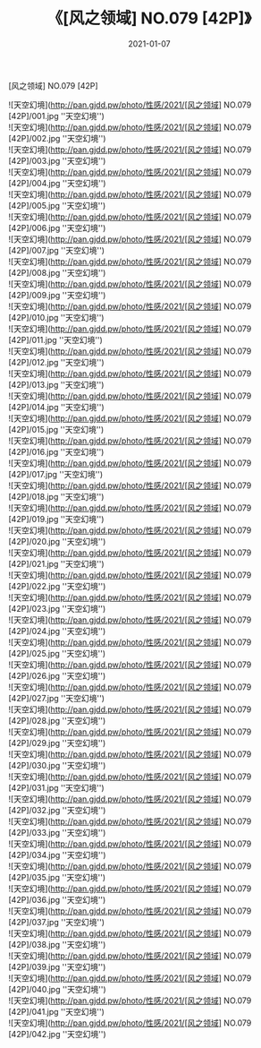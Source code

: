 ﻿---
layout: post
title:  《[风之领域] NO.079 [42P]》
date:   2021-01-07
img: http://pan.gjdd.pw/photo/性感/2021/[风之领域] NO.079 [42P]/000.jpg
categories: [美女, 性感, 泳衣]
---

[风之领域] NO.079 [42P]



![天空幻境](http://pan.gjdd.pw/photo/性感/2021/[风之领域] NO.079 [42P]/001.jpg ''天空幻境'') <br>
![天空幻境](http://pan.gjdd.pw/photo/性感/2021/[风之领域] NO.079 [42P]/002.jpg ''天空幻境'') <br>
![天空幻境](http://pan.gjdd.pw/photo/性感/2021/[风之领域] NO.079 [42P]/003.jpg ''天空幻境'') <br>
![天空幻境](http://pan.gjdd.pw/photo/性感/2021/[风之领域] NO.079 [42P]/004.jpg ''天空幻境'') <br>
![天空幻境](http://pan.gjdd.pw/photo/性感/2021/[风之领域] NO.079 [42P]/005.jpg ''天空幻境'') <br>
![天空幻境](http://pan.gjdd.pw/photo/性感/2021/[风之领域] NO.079 [42P]/006.jpg ''天空幻境'') <br>
![天空幻境](http://pan.gjdd.pw/photo/性感/2021/[风之领域] NO.079 [42P]/007.jpg ''天空幻境'') <br>
![天空幻境](http://pan.gjdd.pw/photo/性感/2021/[风之领域] NO.079 [42P]/008.jpg ''天空幻境'') <br>
![天空幻境](http://pan.gjdd.pw/photo/性感/2021/[风之领域] NO.079 [42P]/009.jpg ''天空幻境'') <br>
![天空幻境](http://pan.gjdd.pw/photo/性感/2021/[风之领域] NO.079 [42P]/010.jpg ''天空幻境'') <br>
![天空幻境](http://pan.gjdd.pw/photo/性感/2021/[风之领域] NO.079 [42P]/011.jpg ''天空幻境'') <br>
![天空幻境](http://pan.gjdd.pw/photo/性感/2021/[风之领域] NO.079 [42P]/012.jpg ''天空幻境'') <br>
![天空幻境](http://pan.gjdd.pw/photo/性感/2021/[风之领域] NO.079 [42P]/013.jpg ''天空幻境'') <br>
![天空幻境](http://pan.gjdd.pw/photo/性感/2021/[风之领域] NO.079 [42P]/014.jpg ''天空幻境'') <br>
![天空幻境](http://pan.gjdd.pw/photo/性感/2021/[风之领域] NO.079 [42P]/015.jpg ''天空幻境'') <br>
![天空幻境](http://pan.gjdd.pw/photo/性感/2021/[风之领域] NO.079 [42P]/016.jpg ''天空幻境'') <br>
![天空幻境](http://pan.gjdd.pw/photo/性感/2021/[风之领域] NO.079 [42P]/017.jpg ''天空幻境'') <br>
![天空幻境](http://pan.gjdd.pw/photo/性感/2021/[风之领域] NO.079 [42P]/018.jpg ''天空幻境'') <br>
![天空幻境](http://pan.gjdd.pw/photo/性感/2021/[风之领域] NO.079 [42P]/019.jpg ''天空幻境'') <br>
![天空幻境](http://pan.gjdd.pw/photo/性感/2021/[风之领域] NO.079 [42P]/020.jpg ''天空幻境'') <br>
![天空幻境](http://pan.gjdd.pw/photo/性感/2021/[风之领域] NO.079 [42P]/021.jpg ''天空幻境'') <br>
![天空幻境](http://pan.gjdd.pw/photo/性感/2021/[风之领域] NO.079 [42P]/022.jpg ''天空幻境'') <br>
![天空幻境](http://pan.gjdd.pw/photo/性感/2021/[风之领域] NO.079 [42P]/023.jpg ''天空幻境'') <br>
![天空幻境](http://pan.gjdd.pw/photo/性感/2021/[风之领域] NO.079 [42P]/024.jpg ''天空幻境'') <br>
![天空幻境](http://pan.gjdd.pw/photo/性感/2021/[风之领域] NO.079 [42P]/025.jpg ''天空幻境'') <br>
![天空幻境](http://pan.gjdd.pw/photo/性感/2021/[风之领域] NO.079 [42P]/026.jpg ''天空幻境'') <br>
![天空幻境](http://pan.gjdd.pw/photo/性感/2021/[风之领域] NO.079 [42P]/027.jpg ''天空幻境'') <br>
![天空幻境](http://pan.gjdd.pw/photo/性感/2021/[风之领域] NO.079 [42P]/028.jpg ''天空幻境'') <br>
![天空幻境](http://pan.gjdd.pw/photo/性感/2021/[风之领域] NO.079 [42P]/029.jpg ''天空幻境'') <br>
![天空幻境](http://pan.gjdd.pw/photo/性感/2021/[风之领域] NO.079 [42P]/030.jpg ''天空幻境'') <br>
![天空幻境](http://pan.gjdd.pw/photo/性感/2021/[风之领域] NO.079 [42P]/031.jpg ''天空幻境'') <br>
![天空幻境](http://pan.gjdd.pw/photo/性感/2021/[风之领域] NO.079 [42P]/032.jpg ''天空幻境'') <br>
![天空幻境](http://pan.gjdd.pw/photo/性感/2021/[风之领域] NO.079 [42P]/033.jpg ''天空幻境'') <br>
![天空幻境](http://pan.gjdd.pw/photo/性感/2021/[风之领域] NO.079 [42P]/034.jpg ''天空幻境'') <br>
![天空幻境](http://pan.gjdd.pw/photo/性感/2021/[风之领域] NO.079 [42P]/035.jpg ''天空幻境'') <br>
![天空幻境](http://pan.gjdd.pw/photo/性感/2021/[风之领域] NO.079 [42P]/036.jpg ''天空幻境'') <br>
![天空幻境](http://pan.gjdd.pw/photo/性感/2021/[风之领域] NO.079 [42P]/037.jpg ''天空幻境'') <br>
![天空幻境](http://pan.gjdd.pw/photo/性感/2021/[风之领域] NO.079 [42P]/038.jpg ''天空幻境'') <br>
![天空幻境](http://pan.gjdd.pw/photo/性感/2021/[风之领域] NO.079 [42P]/039.jpg ''天空幻境'') <br>
![天空幻境](http://pan.gjdd.pw/photo/性感/2021/[风之领域] NO.079 [42P]/040.jpg ''天空幻境'') <br>
![天空幻境](http://pan.gjdd.pw/photo/性感/2021/[风之领域] NO.079 [42P]/041.jpg ''天空幻境'') <br>
![天空幻境](http://pan.gjdd.pw/photo/性感/2021/[风之领域] NO.079 [42P]/042.jpg ''天空幻境'') <br>